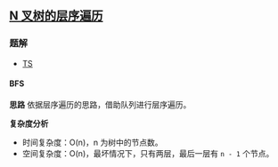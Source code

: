 ## [N 叉树的层序遍历](https://leetcode.cn/problems/n-ary-tree-level-order-traversal/)
### 题解
+ [TS](../../ts/512/429.ts)

#### BFS
**思路**
依据层序遍历的思路，借助队列进行层序遍历。

**复杂度分析**
+ 时间复杂度：O(n)，n 为树中的节点数。
+ 空间复杂度：O(n)，最坏情况下，只有两层，最后一层有 `n - 1` 个节点。